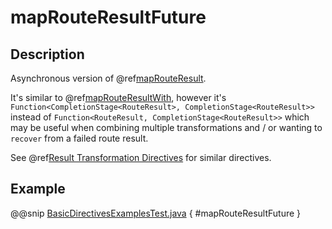 <a id="maprouteresultfuture-java"></a>
# mapRouteResultFuture

## Description

Asynchronous version of @ref[mapRouteResult](mapRouteResult.md#maprouteresult-java).

It's similar to @ref[mapRouteResultWith](mapRouteResultWith.md#maprouteresultwith-java), however it's
`Function<CompletionStage<RouteResult>, CompletionStage<RouteResult>>`
instead of `Function<RouteResult, CompletionStage<RouteResult>>` which may be useful when
combining multiple transformations and / or wanting to `recover` from a failed route result.

See @ref[Result Transformation Directives](index.md#result-transformation-directives-java) for similar directives.

## Example

@@snip [BasicDirectivesExamplesTest.java](../../../../../../../test/java/docs/http/javadsl/server/directives/BasicDirectivesExamplesTest.java) { #mapRouteResultFuture }